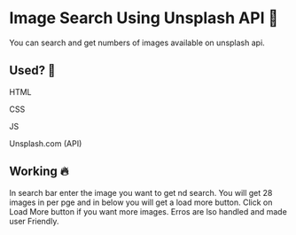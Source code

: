 
  # Image Search Using Unsplash API 📝  
  You can search and get numbers of images available on unsplash api.  
  
  ## Used? 🚀  
  HTML

  CSS

  JS

  Unsplash.com (API)
  
  ## Working 🔥  
 In search bar enter the image you want to get nd search. You will get 28 images in per pge and in below you will get a load more button. Click on Load More button if you want more images. Erros are lso handled and made user Friendly.
  